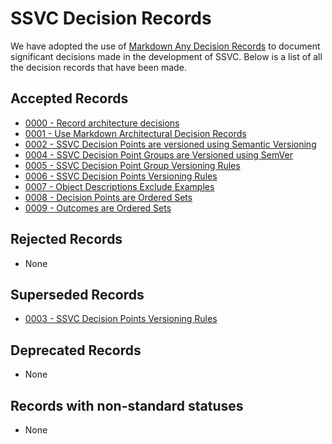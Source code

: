 # SSVC Decision Records

We have adopted the use of [Markdown Any Decision Records](https://adr.github.io/madr/) 
to document significant decisions made in the development of SSVC. Below is a list of all
the decision records that have been made.

## Accepted Records

- [0000 - Record architecture decisions](0000-record-architecture-decisions.md)
- [0001 - Use Markdown Architectural Decision Records](0001-use-markdown-architectural-decision-records.md)
- [0002 - SSVC Decision Points are versioned using Semantic Versioning](0002-ssvc-decision-points-are-versioned.md)
- [0004 - SSVC Decision Point Groups are Versioned using SemVer](0004-ssvc-decision-point-groups-are-versioned.md)
- [0005 - SSVC Decision Point Group Versioning Rules](0005-ssvc-decision-point-group-versioning.md)
- [0006 - SSVC Decision Points Versioning Rules](0006-ssvc-decision-point-versioning-rules.md)
- [0007 - Object Descriptions Exclude Examples](0007-descriptions-exclude-examples.md)
- [0008 - Decision Points are Ordered Sets](0008-decision-points-are-ordered-sets.md)
- [0009 - Outcomes are Ordered Sets](0009-outcomes-are-ordered-sets.md)

## Rejected Records

- None

## Superseded Records

- [0003 - SSVC Decision Points Versioning Rules](0003-ssvc-decision-point-versioning-rules.md)

## Deprecated Records

- None

## Records with non-standard statuses

- None

